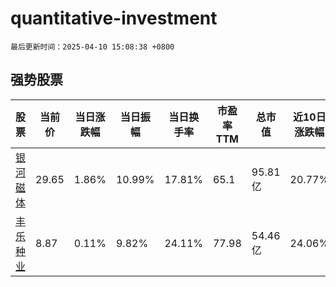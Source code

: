 # quantitative-investment

`最后更新时间：2025-04-10 15:08:38 +0800`

## 强势股票

|股票|当前价|当日涨跌幅|当日振幅|当日换手率|市盈率TTM|总市值|近10日涨跌幅|
|----|----|----|----|----|----|----|----|
|[银河磁体](https://xueqiu.com/S/SZ300127)|29.65|1.86%|10.99%|17.81%|65.1|95.81亿|20.77%|
|[丰乐种业](https://xueqiu.com/S/SZ000713)|8.87|0.11%|9.82%|24.11%|77.98|54.46亿|24.06%|
